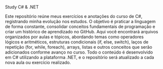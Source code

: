 Study C# & .NET

Este repositório reúne meus exercícios e anotações do curso de C#, registrando minha evolução nos estudos. O objetivo é praticar a linguagem de forma constante, consolidar conceitos fundamentais de programação e criar um histórico de aprendizado no GitHub. Aqui você encontrará arquivos organizados por aulas e tópicos, abordando temas como operadores lógicos e aritméticos, estruturas condicionais (if, else, switch), laços de repetição (for, while, foreach), arrays, listas e outros conceitos que serão adicionados conforme avanço no curso. Todo o conteúdo é desenvolvido em C# utilizando a plataforma .NET, e o repositório será atualizado a cada nova aula ou exercício realizado.
